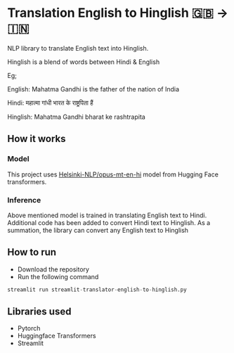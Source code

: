 # Translation English to Hinglish 🇬🇧 -> 🇮🇳

NLP library to translate English text into Hinglish.

Hinglish is a blend of words between Hindi & English

Eg;

English: Mahatma Gandhi is the father of the nation of India

Hindi: महात्मा गांधी भारत के राष्ट्रपिता हैं

Hinglish: Mahatma Gandhi bharat ke rashtrapita 

##  How it works
### Model
This project uses [Helsinki-NLP/opus-mt-en-hi](https://huggingface.co/Helsinki-NLP/opus-mt-en-hi) model from Hugging Face transformers.

### Inference
Above mentioned model is trained in translating English text to Hindi. Additional code has been added to convert Hindi text to Hinglish. As a summation, the library can convert any English text to Hinglish

## How to run
- Download the repository
- Run the following command
```py
streamlit run streamlit-translator-english-to-hinglish.py
```

## Libraries used
- Pytorch
- Huggingface Transformers
- Streamlit
